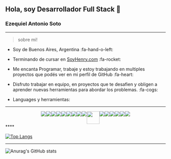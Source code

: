 ## Hola, soy Desarrollador Full Stack 👋
### Ezequiel Antonio Soto
****
> sobre mi!

- Soy de Buenos Aires, Argentina :fa-hand-o-left:

- Terminando de cursar en [SoyHenry.com](https://www.soyhenry.com/ "SoyHenry.com") :fa-rocket:

- Me encanta Programar, trabaje y estoy trabajando en multiples proyectos que podés ver en mi perfil de GitHub :fa-heart:

- Disfruto trabajar en equipo, en proyectos que te desafien y obligen a aprender nuevas herramientas para abordar los problemas. :fa-cogs:

- Languages y herramientas:

****

<div style="display: flex; flex-wrap: wrap; justify-content: center">
<img dir="auto"><img src="https://img.icons8.com/color/48/000000/html-5.png" style="max-width: 100%;">
<img src="https://img.icons8.com/color/48/000000/css3.png" style="max-width: 100%;">
<img src="https://img.icons8.com/color/48/000000/javascript.png" style="max-width: 100%;">
<img src="https://img.icons8.com/color/48/000000/typescript.png" style="max-width: 100%;">
<img src="https://img.icons8.com/color/48/000000/react-native.png" style="max-width: 100%;">
<img src="https://camo.githubusercontent.com/d3d1874579d4c426185cc3f0b5819d05cad0e3cb0d62ce2b182daea2abab84b3/68747470733a2f2f696d672e69636f6e73382e636f6d2f636f6c6f722f34382f3030303030302f72656475782e706e67" data-canonical-src="https://img.icons8.com/color/48/000000/redux.png" style="max-width: 100%;"></a>
<img src="https://img.icons8.com/color/48/000000/nodejs.png" style="max-width: 100%;">
<img src="https://img.icons8.com/color/48/000000/express.png" style="max-width: 100%;">
<img src="https://img.icons8.com/color/48/000000/nextjs.png" style="max-width: 100%;">
<img width="40px" src="https://s2.qwant.com/thumbr/0x380/f/1/def6e5a6cedacd5856251aeaef7e52119bf19a4f70ada987080f4a3db8e074/sequelize-logo-png-transparent.png?u=https%3A%2F%2Fcdn.freebiesupply.com%2Flogos%2Flarge%2F2x%2Fsequelize-logo-png-transparent.png&amp;q=0&amp;b=1&amp;p=0&amp;a=0" style="max-width: 100%;">
<img src="https://img.icons8.com/color/48/000000/postgresql.png" style="max-width: 100%;">
<img src="https://img.icons8.com/color/48/000000/mongodb.png" style="max-width: 100%;">
<img src="https://img.icons8.com/color/48/000000/bootstrap.png" style="max-width: 100%;">
<img src="https://img.icons8.com/color/48/000000/github.png" style="max-width: 100%;">
<img src="https://img.icons8.com/color/48/000000/linux.png" style="max-width: 100%;">
<img src="https://img.icons8.com/color/48/000000/java.png" style="max-width: 100%;">
</div>
****


[![Top Langs](https://github-readme-stats.vercel.app/api/top-langs/?username=sotoezequiel&layout=compact)](https://github.com/sotoezequiel/github-readme-stats)

****

![Anurag's GitHub stats](https://github-readme-stats.vercel.app/api?username=sotoezequiel&show_icons=true&theme=tokyonight)
